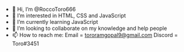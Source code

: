- 👋 Hi, I’m @RoccoToro666
- 👀 I’m interested in HTML, CSS and JavaScript
- 🌱 I’m currently learning JavaScript
- 💞️ I’m looking to collaborate on my knowledge and help people 
- 📫 How to reach me: Email = tororamgopal9@gmail.com Discord = Toro#3451

<!---
RoccoToro666/RoccoToro666 is a ✨ special ✨ repository because its `README.md` (this file) appears on your GitHub profile.
You can click the Preview link to take a look at your changes.
--->
